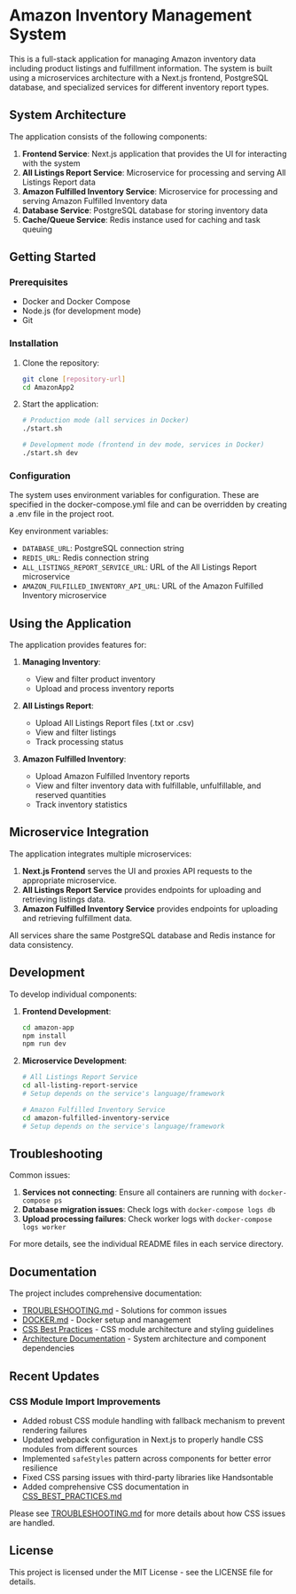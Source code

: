 # Amazon Inventory Management System

This is a full-stack application for managing Amazon inventory data including product listings and fulfillment information. The system is built using a microservices architecture with a Next.js frontend, PostgreSQL database, and specialized services for different inventory report types.

## System Architecture

The application consists of the following components:

1. **Frontend Service**: Next.js application that provides the UI for interacting with the system
2. **All Listings Report Service**: Microservice for processing and serving All Listings Report data
3. **Amazon Fulfilled Inventory Service**: Microservice for processing and serving Amazon Fulfilled Inventory data
4. **Database Service**: PostgreSQL database for storing inventory data
5. **Cache/Queue Service**: Redis instance used for caching and task queuing

## Getting Started

### Prerequisites

- Docker and Docker Compose
- Node.js (for development mode)
- Git

### Installation

1. Clone the repository:
   ```bash
   git clone [repository-url]
   cd AmazonApp2
   ```

2. Start the application:
   ```bash
   # Production mode (all services in Docker)
   ./start.sh
   
   # Development mode (frontend in dev mode, services in Docker)
   ./start.sh dev
   ```

### Configuration

The system uses environment variables for configuration. These are specified in the docker-compose.yml file and can be overridden by creating a .env file in the project root.

Key environment variables:

- `DATABASE_URL`: PostgreSQL connection string
- `REDIS_URL`: Redis connection string
- `ALL_LISTINGS_REPORT_SERVICE_URL`: URL of the All Listings Report microservice
- `AMAZON_FULFILLED_INVENTORY_API_URL`: URL of the Amazon Fulfilled Inventory microservice

## Using the Application

The application provides features for:

1. **Managing Inventory**:
   - View and filter product inventory
   - Upload and process inventory reports
   
2. **All Listings Report**:
   - Upload All Listings Report files (.txt or .csv)
   - View and filter listings
   - Track processing status

3. **Amazon Fulfilled Inventory**:
   - Upload Amazon Fulfilled Inventory reports
   - View and filter inventory data with fulfillable, unfulfillable, and reserved quantities
   - Track inventory statistics

## Microservice Integration

The application integrates multiple microservices:

1. **Next.js Frontend** serves the UI and proxies API requests to the appropriate microservice.
2. **All Listings Report Service** provides endpoints for uploading and retrieving listings data.
3. **Amazon Fulfilled Inventory Service** provides endpoints for uploading and retrieving fulfillment data.

All services share the same PostgreSQL database and Redis instance for data consistency.

## Development

To develop individual components:

1. **Frontend Development**:
   ```bash
   cd amazon-app
   npm install
   npm run dev
   ```

2. **Microservice Development**:
   ```bash
   # All Listings Report Service
   cd all-listing-report-service
   # Setup depends on the service's language/framework
   
   # Amazon Fulfilled Inventory Service
   cd amazon-fulfilled-inventory-service
   # Setup depends on the service's language/framework
   ```

## Troubleshooting

Common issues:

1. **Services not connecting**: Ensure all containers are running with `docker-compose ps`
2. **Database migration issues**: Check logs with `docker-compose logs db`
3. **Upload processing failures**: Check worker logs with `docker-compose logs worker`

For more details, see the individual README files in each service directory.

## Documentation

The project includes comprehensive documentation:

- [TROUBLESHOOTING.md](amazon-app/TROUBLESHOOTING.md) - Solutions for common issues
- [DOCKER.md](amazon-app/DOCKER.md) - Docker setup and management
- [CSS Best Practices](amazon-app/docs/CSS_BEST_PRACTICES.md) - CSS module architecture and styling guidelines
- [Architecture Documentation](amazon-app/docs/ARCHITECTURE.md) - System architecture and component dependencies

## Recent Updates

### CSS Module Import Improvements
- Added robust CSS module handling with fallback mechanism to prevent rendering failures
- Updated webpack configuration in Next.js to properly handle CSS modules from different sources
- Implemented `safeStyles` pattern across components for better error resilience
- Fixed CSS parsing issues with third-party libraries like Handsontable
- Added comprehensive CSS documentation in [CSS_BEST_PRACTICES.md](amazon-app/docs/CSS_BEST_PRACTICES.md)

Please see [TROUBLESHOOTING.md](amazon-app/TROUBLESHOOTING.md) for more details about how CSS issues are handled.

## License

This project is licensed under the MIT License - see the LICENSE file for details.